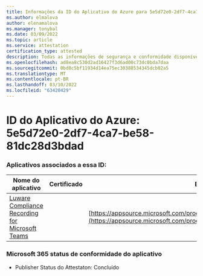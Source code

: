 ```yaml
---
title: Informações da ID do Aplicativo do Azure para 5e5d72e0-2df7-4ca7-be58-81dc28d3bdad
ms.author: elmalova
author: elenamalova
ms.manager: tonybal
ms.date: 03/09/2022
ms.topic: article
ms.service: attestation
certification_type: attested
description: Todas as informações de segurança e conformidade disponíveis para o 5e5d72e0-2df7-4ca7-be58-81dc28d3bdad.
ms.openlocfilehash: ad8ea8c530d2ad16427f3d6ad00c73dc0bda7daa
ms.sourcegitcommit: 0bd8c5bf11934d14ea75ec30388534345dcb02a5
ms.translationtype: MT
ms.contentlocale: pt-BR
ms.lasthandoff: 03/10/2022
ms.locfileid: "63420429"
---
```

# <a name="azure-app-id-5e5d72e0-2df7-4ca7-be58-81dc28d3bdad"></a>ID do Aplicativo do Azure: 5e5d72e0-2df7-4ca7-be58-81dc28d3bdad


### <a name="apps-associated-with-this-id"></a>Aplicativos associados a essa ID:
| **Nome do aplicativo** | **Certificado** | **Exibir no AppSource** |
|--------------|---------------|-----------------------|
| [Luware Compliance Recording for Microsoft Teams](https://docs.microsoft.com/microsoft-365-app-certification/forward/luwareagzurich.recording_azure_marketplace) |  | [https://appsource.microsoft.com/product/office/luwareagzurich.recording_azure_marketplace](https://appsource.microsoft.com/product/office/luwareagzurich.recording_azure_marketplace) |

### <a name="microsoft-365-app-compliance-status"></a>Microsoft 365 status de conformidade do aplicativo
- Publisher Status do Attestaton: Concluído
